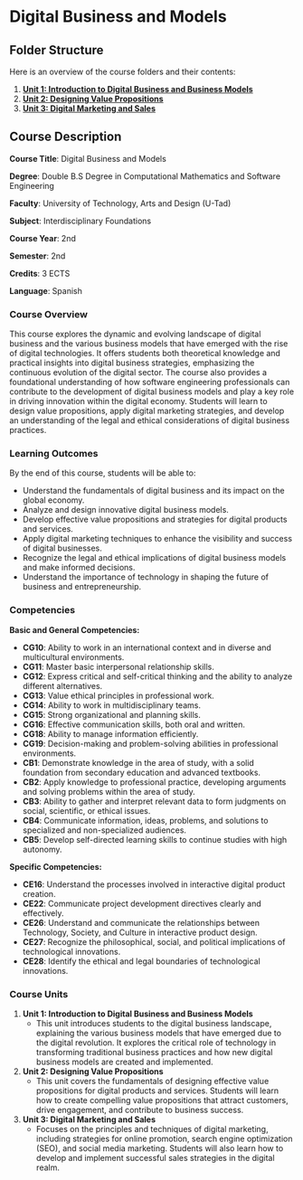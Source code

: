 # Digital Business and Models

## **Folder Structure**

Here is an overview of the course folders and their contents:

1. [**Unit 1: Introduction to Digital Business and Business Models**](Unit_1/)
2. [**Unit 2: Designing Value Propositions**](Unit_2/)
3. [**Unit 3: Digital Marketing and Sales**](Unit_3/)

## **Course Description**

**Course Title**: Digital Business and Models

**Degree**: Double B.S Degree in Computational Mathematics and Software Engineering

**Faculty**: University of Technology, Arts and Design (U-Tad)

**Subject**: Interdisciplinary Foundations

**Course Year**: 2nd

**Semester**: 2nd

**Credits**: 3 ECTS

**Language**: Spanish

### **Course Overview**

This course explores the dynamic and evolving landscape of digital business and the various business models that have emerged with the rise of digital technologies. It offers students both theoretical knowledge and practical insights into digital business strategies, emphasizing the continuous evolution of the digital sector. The course also provides a foundational understanding of how software engineering professionals can contribute to the development of digital business models and play a key role in driving innovation within the digital economy. Students will learn to design value propositions, apply digital marketing strategies, and develop an understanding of the legal and ethical considerations of digital business practices.

### **Learning Outcomes**

By the end of this course, students will be able to:

- Understand the fundamentals of digital business and its impact on the global economy.
- Analyze and design innovative digital business models.
- Develop effective value propositions and strategies for digital products and services.
- Apply digital marketing techniques to enhance the visibility and success of digital businesses.
- Recognize the legal and ethical implications of digital business models and make informed decisions.
- Understand the importance of technology in shaping the future of business and entrepreneurship.

### **Competencies**

**Basic and General Competencies:**

- **CG10**: Ability to work in an international context and in diverse and multicultural environments.
- **CG11**: Master basic interpersonal relationship skills.
- **CG12**: Express critical and self-critical thinking and the ability to analyze different alternatives.
- **CG13**: Value ethical principles in professional work.
- **CG14**: Ability to work in multidisciplinary teams.
- **CG15**: Strong organizational and planning skills.
- **CG16**: Effective communication skills, both oral and written.
- **CG18**: Ability to manage information efficiently.
- **CG19**: Decision-making and problem-solving abilities in professional environments.
- **CB1**: Demonstrate knowledge in the area of study, with a solid foundation from secondary education and advanced textbooks.
- **CB2**: Apply knowledge to professional practice, developing arguments and solving problems within the area of study.
- **CB3**: Ability to gather and interpret relevant data to form judgments on social, scientific, or ethical issues.
- **CB4**: Communicate information, ideas, problems, and solutions to specialized and non-specialized audiences.
- **CB5**: Develop self-directed learning skills to continue studies with high autonomy.

**Specific Competencies:**

- **CE16**: Understand the processes involved in interactive digital product creation.
- **CE22**: Communicate project development directives clearly and effectively.
- **CE26**: Understand and communicate the relationships between Technology, Society, and Culture in interactive product design.
- **CE27**: Recognize the philosophical, social, and political implications of technological innovations.
- **CE28**: Identify the ethical and legal boundaries of technological innovations.

### **Course Units**

1. **Unit 1: Introduction to Digital Business and Business Models**
    - This unit introduces students to the digital business landscape, explaining the various business models that have emerged due to the digital revolution. It explores the critical role of technology in transforming traditional business practices and how new digital business models are created and implemented.
2. **Unit 2: Designing Value Propositions**
    - This unit covers the fundamentals of designing effective value propositions for digital products and services. Students will learn how to create compelling value propositions that attract customers, drive engagement, and contribute to business success.
3. **Unit 3: Digital Marketing and Sales**
    - Focuses on the principles and techniques of digital marketing, including strategies for online promotion, search engine optimization (SEO), and social media marketing. Students will also learn how to develop and implement successful sales strategies in the digital realm.